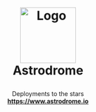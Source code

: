 <h1>
  <p align="center">
    <a href="https://github.com/astrodrome">
      <img src="https://avatars.githubusercontent.com/u/195798013?s=200&v=4" alt="Logo" width="128">
    </a>
    <br>Astrodrome
  </p>
</h1>
<p align="center">
  Deployments to the stars
  <br />
  <strong><a href="https://www.astrodrome.io">https://www.astrodrome.io</a></strong>
</p>
